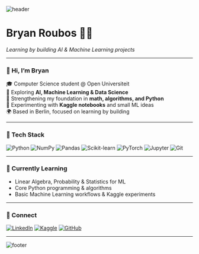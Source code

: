 ![header](https://capsule-render.vercel.app/api?type=wave&color=FF5F09&height=150&section=header&fontSize=90)

# Bryan Roubos 👨‍💻
_Learning by building AI & Machine Learning projects_

---

### 👋 Hi, I’m Bryan

🎓 Computer Science student @ Open Universiteit  
🧠 Exploring **AI, Machine Learning & Data Science**  
🧮 Strengthening my foundation in **math, algorithms, and Python**  
🤖 Experimenting with **Kaggle notebooks** and small ML ideas  
🌍 Based in Berlin, focused on learning by building  

---

### 🧰 Tech Stack
![Python](https://img.shields.io/badge/Python-3776AB?style=for-the-badge&logo=python&logoColor=white)
![NumPy](https://img.shields.io/badge/NumPy-013243?style=for-the-badge&logo=numpy&logoColor=white)
![Pandas](https://img.shields.io/badge/Pandas-150458?style=for-the-badge&logo=pandas&logoColor=white)
![Scikit-learn](https://img.shields.io/badge/Scikit--learn-F7931E?style=for-the-badge&logo=scikit-learn&logoColor=white)
![PyTorch](https://img.shields.io/badge/PyTorch-EE4C2C?style=for-the-badge&logo=pytorch&logoColor=white)
![Jupyter](https://img.shields.io/badge/Jupyter-F37626?style=for-the-badge&logo=jupyter&logoColor=white)
![Git](https://img.shields.io/badge/Git-F05032?style=for-the-badge&logo=git&logoColor=white)

---

### 🌱 Currently Learning
- Linear Algebra, Probability &amp; Statistics for ML  
- Core Python programming & algorithms  
- Basic Machine Learning workflows & Kaggle experiments  

---

### 🤝 Connect
[![LinkedIn](https://img.shields.io/badge/LinkedIn-0A66C2?style=for-the-badge&logo=linkedin&logoColor=white)](https://www.linkedin.com/in/bryan-roubos)
[![Kaggle](https://img.shields.io/badge/Kaggle-20BEFF?style=for-the-badge&logo=kaggle&logoColor=white)]([https://www.kaggle.com/](https://www.kaggle.com/bryanroubos))
[![GitHub](https://img.shields.io/badge/GitHub-181717?style=for-the-badge&logo=github&logoColor=white)](https://github.com/BryanRoubos)

---

![footer](https://capsule-render.vercel.app/api?type=wave&color=FF5F09&height=150&section=footer)
